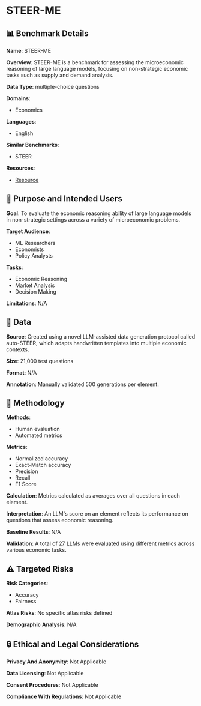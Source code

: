 # STEER-ME

## 📊 Benchmark Details

**Name**: STEER-ME

**Overview**: STEER-ME is a benchmark for assessing the microeconomic reasoning of large language models, focusing on non-strategic economic tasks such as supply and demand analysis.

**Data Type**: multiple-choice questions

**Domains**:
- Economics

**Languages**:
- English

**Similar Benchmarks**:
- STEER

**Resources**:
- [Resource](https://steer-benchmark.cs.ubc.ca)

## 🎯 Purpose and Intended Users

**Goal**: To evaluate the economic reasoning ability of large language models in non-strategic settings across a variety of microeconomic problems.

**Target Audience**:
- ML Researchers
- Economists
- Policy Analysts

**Tasks**:
- Economic Reasoning
- Market Analysis
- Decision Making

**Limitations**: N/A

## 💾 Data

**Source**: Created using a novel LLM-assisted data generation protocol called auto-STEER, which adapts handwritten templates into multiple economic contexts.

**Size**: 21,000 test questions

**Format**: N/A

**Annotation**: Manually validated 500 generations per element.

## 🔬 Methodology

**Methods**:
- Human evaluation
- Automated metrics

**Metrics**:
- Normalized accuracy
- Exact-Match accuracy
- Precision
- Recall
- F1 Score

**Calculation**: Metrics calculated as averages over all questions in each element.

**Interpretation**: An LLM's score on an element reflects its performance on questions that assess economic reasoning.

**Baseline Results**: N/A

**Validation**: A total of 27 LLMs were evaluated using different metrics across various economic tasks.

## ⚠️ Targeted Risks

**Risk Categories**:
- Accuracy
- Fairness

**Atlas Risks**:
No specific atlas risks defined

**Demographic Analysis**: N/A

## 🔒 Ethical and Legal Considerations

**Privacy And Anonymity**: Not Applicable

**Data Licensing**: Not Applicable

**Consent Procedures**: Not Applicable

**Compliance With Regulations**: Not Applicable
